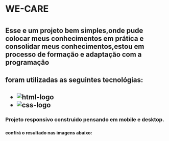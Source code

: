  <h1>WE-CARE<h1>
 
 <h2>Esse e um projeto bem simples,onde pude colocar meus conhecimentos em prática e consolidar meus conhecimentos,estou em processo de formação e adaptação com a programação<h2>
 
 <h2>foram utilizadas as seguintes tecnológias:<h2>
 
- <img src="https://img.shields.io/badge/HTML5-E34F26?style=for-the-badge&logo=html5&logoColor=white" alt="html-logo">

- <img src="https://img.shields.io/badge/CSS3-1572B6?style=for-the-badge&logo=css3&logoColor=white" alt="css-logo">

<h3>Projeto responsivo construido pensando em mobile e desktop.<h3>

<h4>confirá o resultado nas imagens abaixo:<h4>
